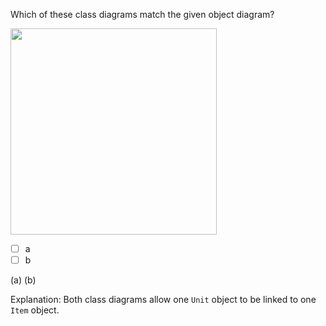 <panel header=":lock::key: Which class diagrams match object diagram?">
<question>

Which of these class diagrams match the given object diagram?

<img src="{{baseUrl}}/uml/miscellaneous/objectVsClassDiagrams/images/exerciseDiagram.png" height="330" />
<p/>

- [ ] a
- [ ] b

<div slot="answer">

(a) (b)

Explanation: Both class diagrams allow one `Unit` object to be linked to one `Item` object.

</div>
</question>
</panel>
